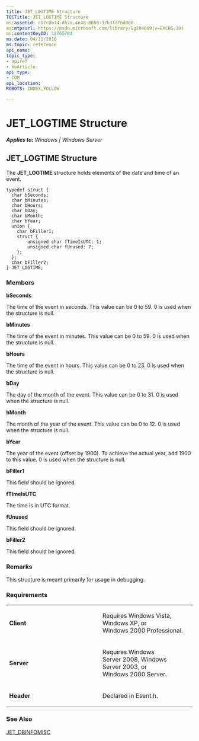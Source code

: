 ```yaml
---
title: JET_LOGTIME Structure
TOCTitle: JET_LOGTIME Structure
ms:assetid: cb7c0b74-db7a-4e48-80b8-37b3fdf6d088
ms:mtpsurl: https://msdn.microsoft.com/library/Gg294089(v=EXCHG.10)
ms:contentKeyID: 32765704
ms.date: 04/11/2016
ms.topic: reference
api_name: 
topic_type: 
- apiref
- kbArticle
api_type: 
- COM
api_location: 
ROBOTS: INDEX,FOLLOW

---
```


# JET_LOGTIME Structure


_**Applies to:** Windows | Windows Server_

## JET_LOGTIME Structure

The **JET_LOGTIME** structure holds elements of the date and time of an event.

    typedef struct {
      char bSeconds;
      char bMinutes;
      char bHours;
      char bDay;
      char bMonth;
      char bYear;
      union {
        char bFiller1;
        struct {
            unsigned char fTimeIsUTC: 1;
            unsigned char fUnused: 7;
        };
      };
      char bFiller2;
    } JET_LOGTIME;

### Members

**bSeconds**

The time of the event in seconds. This value can be 0 to 59. 0 is used when the structure is null.

**bMinutes**

The time of the event in minutes. This value can be 0 to 59. 0 is used when the structure is null.

**bHours**

The time of the event in hours. This value can be 0 to 23. 0 is used when the structure is null.

**bDay**

The day of the month of the event. This value can be 0 to 31. 0 is used when the structure is null.

**bMonth**

The month of the year of the event. This value can be 0 to 12. 0 is used when the structure is null.

**bYear**

The year of the event (offset by 1900). To achieve the actual year, add 1900 to this value. 0 is used when the structure is null.

**bFiller1**

This field should be ignored.

**fTimeIsUTC**

The time is in UTC format.

**fUnused**

This field should be ignored.

**bFiller2**

This field should be ignored.

### Remarks

This structure is meant primarily for usage in debugging.

### Requirements

<table>
<colgroup>
<col style="width: 50%" />
<col style="width: 50%" />
</colgroup>
<tbody>
<tr class="odd">
<td><p><strong>Client</strong></p></td>
<td><p>Requires Windows Vista, Windows XP, or Windows 2000 Professional.</p></td>
</tr>
<tr class="even">
<td><p><strong>Server</strong></p></td>
<td><p>Requires Windows Server 2008, Windows Server 2003, or Windows 2000 Server.</p></td>
</tr>
<tr class="odd">
<td><p><strong>Header</strong></p></td>
<td><p>Declared in Esent.h.</p></td>
</tr>
</tbody>
</table>


### See Also

[JET_DBINFOMISC](./jet-dbinfomisc-structure.md)